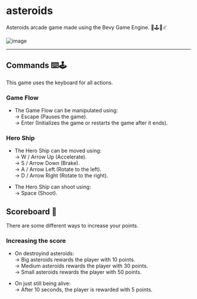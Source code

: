 # asteroids
Asteroids arcade game made using the Bevy Game Engine. 🦀🕹️🚀☄️

![image](https://github.com/zenialexandre/asteroids/assets/84157233/73e631b7-1af5-4595-8875-c89c11bbd249)

--------------------------

## Commands ⌨️🕹️
This game uses the keyboard for all actions.

### Game Flow
- The Game Flow can be manipulated using:<br>
-> Escape (Pauses the game).<br>
-> Enter (Initializes the game or restarts the game after it ends).<br>

### Hero Ship
- The Hero Ship can be moved using:<br>
-> W / Arrow Up (Accelerate).<br>
-> S / Arrow Down (Brake).<br>
-> A / Arrow Left (Rotate to the left).<br>
-> D / Arrow Right (Rotate to the right).<br>

- The Hero Ship can shoot using:<br>
-> Space (Shoot).<br>

## Scoreboard 💯
There are some different ways to increase your points.

### Increasing the score
- On destroyind asteroids:<br>
-> Big asteroids rewards the player with 10 points.<br>
-> Medium asteroids rewards the player with 30 points.<br>
-> Small asteroids rewards the player with 50 points.<br>

- On just still being alive:<br>
-> After 10 seconds, the player is rewarded with 5 points.<br>
